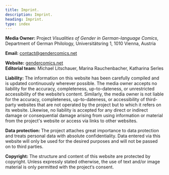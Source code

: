 ```yaml
---
title: Imprint.
description: Imprint.
heading: Imprint.
type: index
---
```


**Media Owner:** Project _Visualities of Gender in German-language Comics_, Department of German Philology, Universitätsring 1, 1010 Vienna, Austria

**Email:** [contact@gendercomics.net](mailto:contact@gendercomics.net)

**Website:** [gendercomics.net](https://gendercomics.net)  
**Editorial team:** Michael Litschauer, Marina Rauchenbacher, Katharina Serles

**Liability:**
The information on this website has been carefully compiled and is updated continuously wherever possible.
The media owner accepts no liability for the accuracy, completeness, up-to-dateness, or unrestricted accessibility of the website‘s content. Similarly, the media owner is not liable for the accuracy, completeness, up-to-dateness, or accessibility of third-party websites that are not operated by the project but to which it refers on its website.
Likewise, no liability is accepted for any direct or indirect damage or consequential damage arising from using information or material from the project's website or access via links to other websites.

**Data protection:**
The project attaches great importance to data protection and treats personal data with absolute confidentiality.
Data entered via this website will only be used for the desired purposes and will not be passed on to third parties.

**Copyright:**
The structure and content of this website are protected by copyright. Unless expressly stated otherwise, the use of text and/or image material is only permitted with the project‘s consent. 
